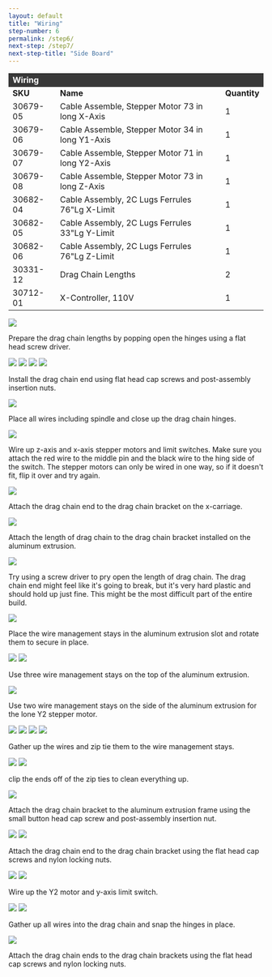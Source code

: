 ```yaml
---
layout: default
title: "Wiring"
step-number: 6
permalink: /step6/
next-step: /step7/
next-step-title: "Side Board"
---
```

<table>
<tr><td style="color:#fff;background: #383838;" colspan="3"><b>Wiring
</b></td></tr>
	<tr>
		<td><b>SKU</b></td>
		<td><b>Name</b></td>
		<td><b>Quantity</b></td>
	</tr>
	<tr>
		<td>
30679-05</td>
		<td>Cable Assemble, Stepper Motor 73 in long X-Axis</td>
		<td>1</td>
	</tr>
	<tr>
		<td>
30679-06</td>
		<td>Cable Assemble, Stepper Motor 34 in long Y1-Axis</td>
		<td>1</td>
	</tr>
	<tr>
		<td>
30679-07</td>
		<td>Cable Assemble, Stepper Motor 71 in long Y2-Axis</td>
		<td>1</td>
	</tr>
	<tr>
		<td>
30679-08</td>
		<td>Cable Assemble, Stepper Motor 73 in long Z-Axis</td>
		<td>1</td>
	</tr>
	<tr>
		<td>
30682-04</td>
		<td>Cable Assembly, 2C Lugs Ferrules 76"Lg X-Limit</td>
		<td>1</td>
	</tr>
	<tr>
		<td>
30682-05</td>
		<td>Cable Assembly, 2C Lugs Ferrules 33"Lg Y-Limit</td>
		<td>1</td>
	</tr>
	<tr>
		<td>
30682-06</td>
		<td>Cable Assembly, 2C Lugs Ferrules 76"Lg Z-Limit</td>
		<td>1</td>
	</tr>
	<tr>
		<td>
30331-12</td>
		<td>Drag Chain Lengths</td>
		<td>2</td>
	</tr>
	<tr>
		<td>
30712-01</td>
		<td>X-Controller, 110V</td>
		<td>1</td>
	</tr>
</table>

<img src="../jpfs_DSC2806.jpg">
<p>Prepare the drag chain lengths by popping open the hinges using a flat head screw driver.</p>
<img src="../jpfs_DSC2812.jpg">
<img src="../jpfs_DSC2834.jpg">
<img src="../P4220499jpg04.jpg">
<img src="../jpfs_DSC2837.jpg">
<p>Install the drag chain end using flat head cap screws and post-assembly insertion nuts.</p>
<img src="../jpfs_DSC2873.jpg">
<p>Place all wires including spindle and close up the drag chain hinges.</p>
<img src="../jpfs_DSC2883.jpg">
<p>Wire up z-axis and x-axis stepper motors and limit switches.  Make sure you attach the red wire to the middle pin and the black wire to the hing side of the switch.  The stepper motors can only be wired in one way, so if it doesn't fit, flip it over and try again.</p>
<img src="../P4220500jpg05.jpg">
<p>Attach the drag chain end to the drag chain bracket on the x-carriage.</p>
<img src="../P4220503jpg08.jpg">
<p>Attach the length of drag chain to the drag chain bracket installed on the aluminum extrusion.</p>
<img src="../jpfs_DSC2902.jpg">
<p>Try using a screw driver to pry open the length of drag chain.  The drag chain end might feel like it's going to break, but it's very hard plastic and should hold up just fine.  This might be the most difficult part of the entire build.</p>
<img src="../jpfs_DSC2916.jpg">
<p>Place the wire management stays in the aluminum extrusion slot and rotate them to secure in place.</p>
<img src="../jpfs_DSC2918.jpg">
<img src="../P4220504jpg09.jpg">
<p>Use three wire management stays on the top of the aluminum extrusion.</p>
<img src="../P4220505jpg10.jpg">
<p>Use two wire management stays on the side of the aluminum extrusion for the lone Y2 stepper motor.</p>
<img src="../P4220509jpg14.jpg">
<img src="../P4220510jpg15.jpg">
<img src="../P4220511jpg16.jpg">
<img src="../P4220514jpg19.jpg">
<p>Gather up the wires and zip tie them to the wire management stays.</p>
<img src="../P4220519jpg24.jpg">
<img src="../P4220521jpg26.jpg">
<p>clip the ends off of the zip ties to clean everything up.</p>
<img src="../jpfs_DSC2822.jpg">
<p>Attach the drag chain bracket to the aluminum extrusion frame using the small button head cap screw and post-assembly insertion nut.</p>
<img src="../jpfs_DSC2924.jpg">
<img src="../jpfs_DSC2926.jpg">
<p>Attach the drag chain end to the drag chain bracket using the flat head cap screws and nylon locking nuts.</p>
<img src="../jpfs_DSC2927.jpg">
<img src="../P4220523jpg28.jpg">
<p>Wire up the Y2 motor and y-axis limit switch.</p>
<img src="../P4220527jpg32.jpg">
<img src="../P4220530jpg35.jpg">
<p>Gather up all wires into the drag chain and snap the hinges in place.</p>
<img src="../P4220536jpg41.jpg">
<p>Attach the drag chain ends to the drag chain brackets using the flat head cap screws and nylon locking nuts.</p>